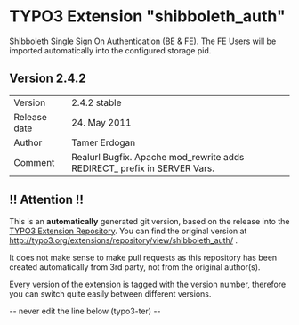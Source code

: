 # TYPO3 Extension "shibboleth_auth"
Shibboleth Single Sign On Authentication (BE & FE). The FE Users will be imported automatically into the configured storage pid.

## Version 2.4.2




<table>
	<tr><td>Version</td><td>2.4.2 stable</td></tr>
	<tr><td>Release date</td><td>24. May 2011</td></tr>
	<tr><td>Author</td><td>Tamer Erdogan</td></tr>
	<tr><td>Comment</td><td>Realurl Bugfix. Apache mod_rewrite adds REDIRECT_ prefix in SERVER Vars.</td></tr>
</table>

## !! Attention !!
This is an **automatically** generated git version, based on the release into the [TYPO3 Extension Repository](http://www.typo3.org/extensions/).
You can find the original version at http://typo3.org/extensions/repository/view/shibboleth_auth/ .

It does not make sense to make pull requests as this repository has been created automatically from 3rd party, not from the original author(s).

Every version of the extension is tagged with the version number, therefore you can switch quite easily between different versions.


-- never edit the line below (typo3-ter) --